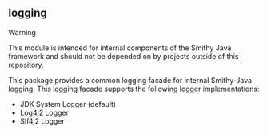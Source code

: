 ## logging
> [!WARNING]
> This module is intended for internal components of the Smithy Java framework
> and should not be depended on by projects outside of this repository.

This package provides a common logging facade for internal 
Smithy-Java logging. This logging facade supports the following 
logger implementations: 
- JDK System Logger (default)
- Log4j2 Logger
- Slf4j2 Logger
